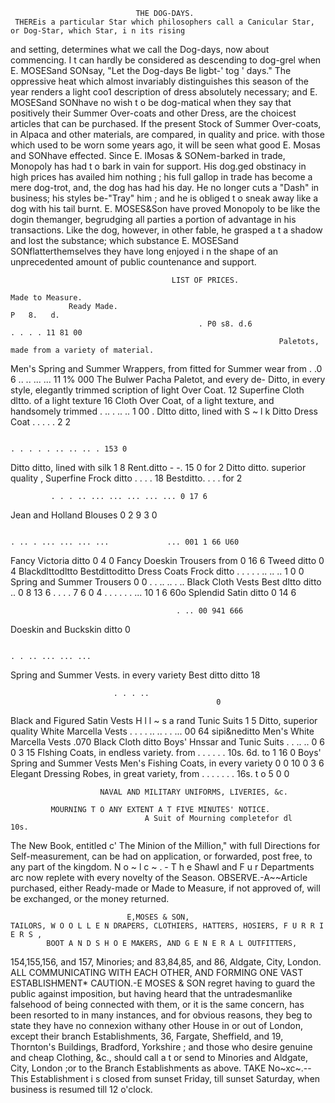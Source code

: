                                 THE DOG-DAYS.
     THEREis a particular Star which philosophers call a Canicular Star, or Dog-Star, which Star, i n its rising
 and setting, determines what we call the Dog-days, now about commencing.
     I t can hardly be considered as descending to dog-grel when E. MOSESand SONsay,
                                               "Let the Dog-days
                                                Be ligbt-' tog ' days."
     The oppressive heat which almost invariably distinguishes this season of the year renders a light coo1
 description of dress absolutely necessary; and E. MOSESand SONhave no wish t o be dog-matical when they
say that positively their Summer Over-coats and other Dress, are the choicest articles that can be purchased.
 If the present Stock of Summer Over-coats, in Alpaca and other materials, are compared, in quality and price.
 with those which used to be worn some years ago, it will be seen what good E. Mosas and SONhave effected.
     Since E. lMosas & SONem-barked in trade, Monopoly has had t o bark in vain for support.
     His dog.ged obstinacy in high prices has availed him nothing ; his full gallop in trade has become a mere
dog-trot, and, the dog has had his day.
     He no longer cuts a "Dash" in business; his styles be-"Tray" him ; and he is obliged t o sneak away like
a dog with his tail burnt. E. MOSES&Son have proved Monopoly to be like the dogin themanger, begrudging
all parties a portion of advantage in his transactions. Like the dog, however, in other fable, he grasped a t a
shadow and lost the substance; which substance E. MOSESand SONflatterthemselves they have long enjoyed
i n the shape of an unprecedented amount of public countenance and support.



                                        LIST OF PRICES.
                                                                                Made to Measure.
                 Ready Made.                                                                                         P   8.   d.
                                              . P0 s8. d.6                              . . . . 11 81 00
                                                                Paletots, made from a variety of material.
Men's Spring and Summer Wrappers, from                            fitted for Summer wear                   from
                                   .  .0 6                                               .. .. ... ... 11 1% 000
The Bulwer Pacha Paletot, and every de-                         Ditto, in every style, elegantly trimmed
  scription of light Over Coat.                        12       Superfine Cloth dltto. of a light texture             16
Cloth Over Coat, of a light texture, and
  handsomely trimmed
                         . .. . .. .. 1 00                                     .
                                                                Dltto ditto, lined with S ~ l k
                                                                Ditto Dress Coat
                                                                            .     . . .        .
                                                                                                                     2 2



                                                                              . . . . . .. .. .. . 153 0
Ditto ditto, lined with silk                      1 8           Rent.ditto
                                                                -         -.                              15 0
                                                                                                             for     2
Ditto ditto. superior quality      ,                            Superfine Frock ditto
                         .    . . .                 18
                                                                Bestditto.
                                                                                       . . .                 for
                                                                                                                     2


             . . . .. ... ... ... ... ... 0 17 6
Jean and Holland Blouses                          0 2    9                                                           3        0


                                                                              . .. . ... ... ... ...             ... 001 1 66 U60
Fancy Victoria ditto                              0    4 0      Fancy Doeskin Trousers                     from      0   16 6
Tweed ditto                                       0    4        Blackdlttodltto
                                                                Bestdittoditto
Dress Coats
Frock ditto  . . . . . .. .. .. 1 0 0
Spring and Summer Trousers
                                                            0
                                                            0
                                                                              . . .. .. . ..
                                                                Black Cloth Vests
                                                                Best dltto ditto                                .. 0      8
                                                                                                                       13 6
                             . . . . 7 6          0    4
                                                                              . . . . . .                       ... 10 1 6 60o
                                                                Splendid Satin ditto                                 0 14 6

                                         . .. 00 941 666
Doeskin and Buckskin ditto                        0


                                                                              . . .. ... ... ...
Spring and Summer Vests. in every variety                       Best ditto ditto                                       18

                           . . . ..
                                                  0
Black and Figured Satin Vests                                   H l l ~ s a rand Tunic Suits                         1 5
Ditto, superior quality
White Marcella Vests     .
                       . . . ..          ..
                                        . .
                                              ... 00  64
                                                                sipi&neditto
                                                                Men's White Marcella Vests                      .070
Black Cloth ditto
Boys' Hnssar and Tunic Suits             .
                                       . ..    ..
                                                  0   6
                                                      0
                                                       3
                                                       15
                                                                Flshing Coats, in endless variety.
                                                                  from    . . . . . .                 10s. 6d. to    1 16 0
Boys' Spring and Summer Vests
Men's Fishing Coats, in every variety
                                                 0 0 10
                                                 0 3 6
                                                                Elegant Dressing Robes, in great variety,
                                                                  from   . . . . . . .                    16s. t o   5 0 0

                        NAVAL AND MILITARY UNIFORMS, LIVERIES, &c.

             MOURNING T O ANY EXTENT A T FIVE MINUTES' NOTICE.
                                  A Suit of Mourning completefor dl                   10s.

   The New Book, entitled c' The Minion of the Million," with full Directions for Self-measurement, can
be had on application, or forwarded, post free, to any part of the kingdom.
  N o ~ l c ~ . - T h e Shawl and F u r Departments arc now replete with every novelty of the Season.
   OBSERVE.-A~~Article purchased, either Ready-made or Made to Measure, if not approved of, will be
exchanged, or the money returned.



                              E,MOSES & SON,
    TAILORS, W O O L L E N DRAPERS, CLOTHIERS, HATTERS, HOSIERS, F U R R I E R S ,
            BOOT A N D S H O E MAKERS, AND G E N E R A L OUTFITTERS,

154,155,156, and 157, Minories; and 83,84,85, and 86, Aldgate, City, London.
             ALL COMMUNICATING WITH EACH OTHER,                 AND   FORMING   ONE    VAST ESTABLISHMENT*
   CAUTION.-E MOSES & SON regret having to guard the public against imposition, but having heard
that the untradesmanlike falsehood of being connected with them, or it is the same concern, has been
resorted to in many instances, and for obvious reasons, they beg to state they have no connexion withany
other House in or out of London, except their branch Establishments, 36, Fargate, Sheffield, and 19,
Thornton's Buildings, Bradford, Yorkshire ; and those who desire genuine and cheap Clothing, &c., should
call a t or send to Minories and Aldgate, City, London ;or to the Branch Establishments as above.
   TAKE   No~xc~.--This Establishment i s closed from sunset Friday, till sunset Saturday, when business is
resumed till 12 o'clock.
